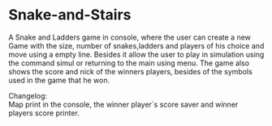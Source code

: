 # Snake-and-Stairs
A Snake and Ladders game in console, where the user can create a new Game with the size, number of snakes,ladders and players of his choice and move using a empty line. Besides it allow the user to play in simulation using the command simul or returning to the main using menu. The game also shows the score and nick of the winners players, besides of the symbols used in the game that he won.


Changelog:                                                                                                                                                                                        
Map print in the console, the winner player`s score saver and winner players score printer.
